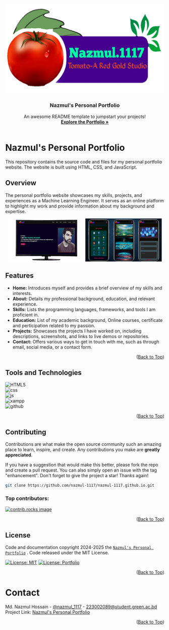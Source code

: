 <a id="readme-top"></a>

<!-- [![Contributors][contributors-shield]][contributors-url]
[![Forks][forks-shield]][forks-url]
[![Stargazers][stars-shield]][stars-url]
[![Issues][issues-shield]][issues-url]
[![Unlicense License][license-shield]][license-url]
[![LinkedIn][linkedin-shield]][linkedin-url] -->



<!-- PROJECT LOGO -->
<br />
<div align="center">
  <a href="https://nazmul-1117.github.io/">
    <img src="image/logo_c2.png" alt="Logo">
  </a>

  <h3 align="center">Nazmul's Personal Portfolio</h3>

  <p align="center">
    An awesome README template to jumpstart your projects!
    <br />
    <a href="https://nazmul-1117.github.io/"><strong>Explore the Portfolio »</strong></a>
    <br />
    <br />
  </p>
</div>

# Nazmul's Personal Portfolio
This repository contains the source code and files for my personal portfolio website. The website is built using HTML, CSS, and JavaScript.

## Overview
The personal portfolio website showcases my skills, projects, and experiences as a Machine Learning Engineer. It serves as an online platform to highlight my work and provide information about my background and expertise.

<div align="center">
<img src="image/portfolio/4-removebg-preview.png" width=48%>
<img src="image/portfolio/13.png" width=48%>

</div>

## Features
- **Home:** Introduces myself and provides a brief overview of my skills and interests.
- **About:** Details my professional background, education, and relevant experience.
- **Skills:** Lists the programming languages, frameworks, and tools I am proficient in.
- **Education:** List of my academic background, Online courses, certificate and perticipation related to my passion.
- **Projects:** Showcases the projects I have worked on, including descriptions, screenshots, and links to live demos or repositories.
- **Contact:** Offers various ways to get in touch with me, such as through email, social media, or a contact form.

<p align="right">(<a href="#readme-top">Back to Top</a>)</p>

## Tools and Technologies
![HTML5][html-shield] </br>
![css][css-shield] </br>
![js][js-shield] </br>
![xampp][vsc-shield] </br>
![github][github-shield] </br>

<p align="right">(<a href="#readme-top">Back to Top</a>)</p>

## Contributing
Contributions are what make the open source community such an amazing place to learn, inspire, and create. Any contributions you make are **greatly appreciated**.

If you have a suggestion that would make this better, please fork the repo and create a pull request. You can also simply open an issue with the tag "enhancement".
Don't forget to give the project a star! Thanks again!

```bash
git clone https://github.com/nazmul-1117/nazmul-1117.github.io.git
```
### Top contributors:

<a href="https://github.com/nazmul-1117/nazmul-1117.github.io/graphs/contributors">
  <img src="https://contrib.rocks/image?repo=nazmul-1117/nazmul-1117.github.io" alt="contrib.rocks image" />
</a>

<p align="right">(<a href="#readme-top">Back to Top</a>)</p>


## License
Code and documentation copyright 2024-2025 the [`Nazmul's Personal Portfolio`][contributors-url] . Code released under the MIT License.

 [![License: MIT](https://img.shields.io/badge/License-MIT-green.svg)](https://opensource.org/licenses/MIT) 
 [![License: Portfolio](https://img.shields.io/badge/License-Portfolio-red.svg)](LICENSE.txt)

<p align="right">(<a href="#readme-top">Back to Top</a>)</p>


<!-- CONTACT -->
# Contact
Md. Nazmul Hossain - [@nazmul_1117][x-url] - 223002089@student.green.ac.bd
Project Link: [Nazmul's Personal Portfolio][project-url]
<p align="right">(<a href="#readme-top">Back to Top</a>)</p>




<!-- Link -->
[html-shield]: https://img.shields.io/badge/HTML5-expert-fd73c4?logo=html5&logoColor=blue&labelColor=gray
[css-shield]: https://img.shields.io/badge/CSS-expert-faab18?logo=css3&logoColor=faab18
[js-shield]: https://img.shields.io/badge/JavaScript-beginner-00adb6?logo=javascript&logoColor=00adb6
<!-- [php-shield]: https://img.shields.io/badge/PHP-intermediate-0ca72c?logo=php&logoColor=0ca72c -->
<!-- [mysql-shield]: https://img.shields.io/badge/MySql-expert-605cfa?logo=mysql&logoColor=8afff5 -->
<!-- [ajax-shield]: https://img.shields.io/badge/AJAX-beginner-bd6efd?logo=jameson&logoColor=bd6efd -->
[vsc-shield]: https://img.shields.io/badge/VSCode-beginner-913721?logo=vscodium&logoColor=ff9aee
<!-- [xampp-shield]: https://img.shields.io/badge/Xampp-expert-54715d?logo=xampp&logoColor=fdff80 -->
[github-shield]: https://img.shields.io/badge/GitHub-expert-e9301c?logo=github&logoColor=black


[contributors-url]: https://github.com/nazmul-1117/nazmul-1117.github.io/graphs/contributors
[project-url]: https://github.com/nazmul-1117/nazmul-1117.github.io/
[x-url]: https://x.com/nazmul_1117